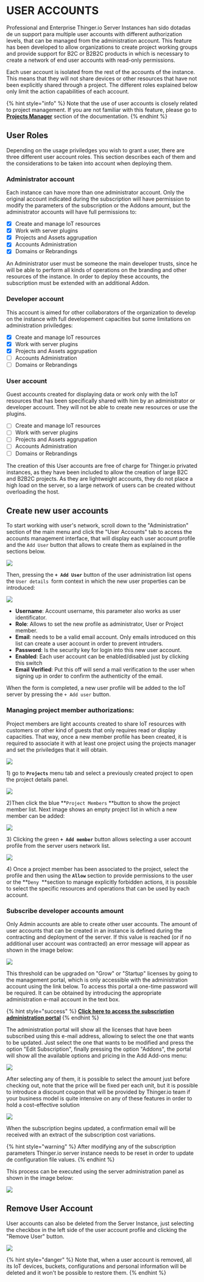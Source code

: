# USER ACCOUNTS

Professional and Enterprise Thinger.io Server Instances han sido dotadas de un support para multiple user accounts with different authorization levels, that can be managed from the administration account. This feature has been developed to allow organizations to create project working groups and provide support for B2C or B2B2C products in which is necessary to create a network of end user accounts with read-only permissions.

Each user account is isolated from the rest of the accounts of the instance. This means that they will not share devices or other resources that have not been explicitly shared through a project. The different roles explained below only limit the action capabilities of each account.

{% hint style="info" %}
Note that the use of user accounts is closely related to project management. If you are not familiar with this feature, please go to [**Projects Manager**](projects.md) section of the documentation.&#x20;
{% endhint %}

## User Roles

Depending on the usage priviledges you wish to grant a user, there are three different user account roles. This section describes each of them and the considerations to be taken into account when deploying them.

### Administrator account

Each instance can have more than one administrator account. Only the original account indicated during the subscription will have permission to modify the parameters of the subscription or the Addons amount, but the administrator accounts will have full permissions to:

* [x] Create and manage IoT resources
* [x] Work with server plugins
* [x] Projects and Assets aggrupation
* [x] Accounts Administration
* [x] Domains or Rebrandings

An Administrator user must be someone the main developer trusts, since he will be able to perform all kinds of operations on the branding and other resources of the instance. In order to deploy these accounts, the subscription must be extended with an additional Addon.

### **Developer account**

This account is aimed for other collaborators of the organization to develop on the instance with full developement capacities but some limitations on administration priviledges:

* [x] Create and manage IoT resources
* [x] Work with server plugins
* [x] Projects and Assets aggrupation
* [ ] Accounts Administration
* [ ] Domains or Rebrandings

### **User account**

Guest accounts created for displaying data or work only with the IoT resources that has been specifically shared with him  by an administrator or developer account. They will not be able to create new resources or use the plugins.&#x20;

* [ ] Create and manage IoT resources
* [ ] Work with server plugins
* [ ] Projects and Assets aggrupation
* [ ] Accounts Administration
* [ ] Domains or Rebrandings

The creation of this User accounts are free of charge for Thinger.io privated instances, as they have been included to allow the creation of large B2C and B2B2C projects. As they are lightweight accounts, they do not place a high load on the server, so a large network of users can be created without overloading the host.

## Create new user accounts

To start working with user's network, scroll down to the "Administration" section of the main menu and click the "User Accounts" tab to access the accounts management interface, that will display each user account profile and the `Add User` button that allows to create them as explained in the sections below.

![](<.gitbook/assets/image (369).png>)

Then, pressing the **`+ Add User`** button of the user administration list opens the `User details `form context in which the new user properties can be introduced:

![](<.gitbook/assets/image (371).png>)

* **Username**: Account username, this parameter also works as user identificator.&#x20;
* **Role**: Allows to set the new profile as administrator, User or Project member.
* **Email**: needs to be a valid email account. Only emails introduced on this list can create a user account in order to prevent intruders.
* **Password**: Is the security key for login into this new user account.
* **Enabled**: Each user account can be enabled/disabled just by clicking this switch
* **Email Verified**: Put this off will send a mail verification to the user when signing up in order to confirm the authenticity of the email.

When the form is completed, a new user profile will be added to the IoT server by pressing the `+ Add user` button.

### Managing project member authorizations:&#x20;

Project members are light accounts created to share IoT resources with customers or other kind of  guests that only requires read or display capacities. That way, once a new member profile has been created, it is required to associate it with at least one project using the projects manager and set the priviledges that it will obtain.&#x20;

![](<.gitbook/assets/image (367).png>)

1\) go to **`Projects`** menu tab and select a previously created project to open the project details panel.&#x20;

![](<.gitbook/assets/image (370).png>)

2\)Then click the  blue  **`Project Members`   **button to show the project member list. Next image shows an empty project list in which a new member can be added:&#x20;

![](<.gitbook/assets/image (366).png>)

3\) Clicking the green **`+ Add member`** button allows selecting a user account profile from the server users network list.&#x20;

![](<.gitbook/assets/image (368).png>)

4\) Once a project member has been associated to the project, select the profile and then using the **`Allow`** section to provide permissions to the user or the **`Deny `**section to manage explicitly forbidden actions, it is possible to select the specific resources and operations that can be used by each account.&#x20;

### Subscribe developer accounts amount

Only Admin accounts are able to create other user accounts. The amount of user accounts that can be created in an instance is defined during the contracting and deployment of the server. If this value is reached (or if no additional user account was contracted) an error message will appear as shown in the image below:

![](<.gitbook/assets/image (386).png>)

This threshold can be upgraded on "Grow" or "Startup" licenses by going to the management portal, which is only accessible with the administration account using the link below. To access this portal a one-time password will be required. It can be obtained by introducing the appropriate administration e-mail account in the text box.

{% hint style="success" %}
****[**Click here to access the subscription administration portal**](https://thinger.chargebeeportal.com)****
{% endhint %}

The administration portal will show all the licenses that have been subscribed using this e-mail address, allowing to select the one that wants to be updated. Just select the one that wants to be modified and press the option "Edit Subscription", finally pressing the option "Addons", the portal will show all the available options and pricing in the Add Add-ons menu:

![](<.gitbook/assets/image (272).png>)

After selecting any of them, it is possible to select the amount just before checking out, note that the price  will be fixed per each unit, but it is possible to introduce a discount coupon that will be provided by Thinger.io team if your business model is quite intensive on any of these features in order to hold a cost-effective solution&#x20;

![](<.gitbook/assets/image (302).png>)

When the subscription begins updated, a confirmation email will be received with an extract of the subscription cost variations. &#x20;

{% hint style="warning" %}
After modifying any of the subscription parameters Thinger.io server instance needs to be reset in order to update de configuration file values.&#x20;
{% endhint %}

This process can be executed using the server administration panel as shown in the image below:&#x20;

![](<.gitbook/assets/image (313).png>)

## Remove User Account

User accounts can also be deleted from the Server Instance, just selecting the checkbox in the left side of the user account profile and clicking the "Remove User" button.&#x20;

![](<.gitbook/assets/image (111).png>)

{% hint style="danger" %}
Note that, when a user account is removed, all its IoT devices, buckets, configurations and personal information will be deleted and it won't be possible to restore them.
{% endhint %}
